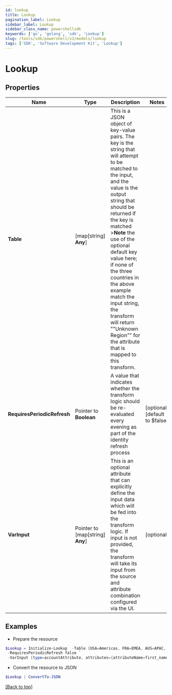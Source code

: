 ```yaml
---
id: lookup
title: Lookup
pagination_label: Lookup
sidebar_label: Lookup
sidebar_class_name: powershellsdk
keywords: ['go', 'golang', 'sdk', 'Lookup'] 
slug: /tools/sdk/powershell/v3/models/lookup
tags: ['SDK', 'Software Development Kit', 'Lookup']
---
```



# Lookup

## Properties

Name | Type | Description | Notes
------------ | ------------- | ------------- | -------------
**Table** |  [map[string] **Any**] | This is a JSON object of key-value pairs. The key is the string that will attempt to be matched to the input, and the value is the output string that should be returned if the key is matched   &gt;**Note** the use of the optional default key value here; if none of the three countries in the above example match the input string, the transform will return &quot;&quot;Unknown Region&quot;&quot; for the attribute that is mapped to this transform.  | 
**RequiresPeriodicRefresh** |  Pointer to **Boolean** | A value that indicates whether the transform logic should be re-evaluated every evening as part of the identity refresh process | [optional] [default to $false]
**VarInput** |  Pointer to [map[string] **Any**] | This is an optional attribute that can explicitly define the input data which will be fed into the transform logic. If input is not provided, the transform will take its input from the source and attribute combination configured via the UI. | [optional] 

## Examples

- Prepare the resource
```powershell
$Lookup = Initialize-Lookup  -Table {USA=Americas, FRA=EMEA, AUS=APAC, default=Unknown Region} `
 -RequiresPeriodicRefresh false `
 -VarInput {type=accountAttribute, attributes={attributeName=first_name, sourceName=Source}}
```

- Convert the resource to JSON
```powershell
$Lookup | ConvertTo-JSON
```


[[Back to top]](#) 


